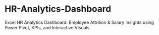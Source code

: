# HR-Analytics-Dashboard
Excel HR Analytics Dashboard: Employee Attrition &amp; Salary Insights using Power Pivot, KPIs, and Interactive Visuals
